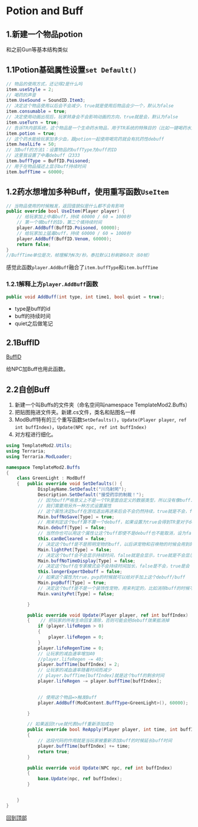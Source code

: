 # Potion and Buff
## 1.新建一个物品potion
和之前Gun等基本结构类似
## 1.1Potion基础属性设置`set Default()`
```C#
// 物品的使用方式，还记得2是什么吗
item.useStyle = 2;
// 喝药的声音
item.UseSound = SoundID.Item3;
// 决定这个物品使用以后会不会减少，true就是使用后物品会少一个，默认为false
item.consumable = true;
// 决定使用动画出现后，玩家转身会不会影响动画的方向，true就是会，默认为false
item.useTurn = true;
// 告诉TR内部系统，这个物品是一个生命药水物品，用于TR系统的特殊目的（比如一键喝药水），默认为false
item.potion = true;
// 这个药水能给玩家加多少血，跟potion一起使用喝完药就会有抗药性debuff
item.healLife = 50;
// 加buff的方法1：设置物品的buffType为buff的ID
// 这里我设置了中毒debuff（2333
item.buffType = BuffID.Poisoned;
// 用于在物品描述上显示buff持续时间
item.buffTime = 60000;
```
## 1.2药水想增加多种Buff，使用重写函数`UseItem`
```C#
// 当物品使用的时候触发，返回值貌似是什么都不会有影响
public override bool UseItem(Player player) {
    // 给玩家加上中毒buff，持续 60000 / 60 = 1000秒
    // 第一个填buff的ID，第二个填持续时间
    player.AddBuff(BuffID.Poisoned, 60000);
    // 给玩家加上猛毒buff，持续 60000 / 60 = 1000秒 
    player.AddBuff(BuffID.Venom, 60000);
    return false;
}
//BuffTime单位是次，帧理解为N次/秒。泰拉默认1秒刷新60次（60帧）
```
感觉此函数`player.AddBuff`融合了`item.buffType`和`item.buffTime`

### 1.2.1解释上方`player.AddBuff`函数
```c#
public void AddBuff(int type, int time1, bool quiet = true);
```
* type是buff的id
* buff的持续时间
* quiet之后做笔记

## 2.1BuffID
[BuffID](https://terraria-zh.gamepedia.com/%E5%A2%9E%E7%9B%8A_ID "泰拉的BuffID") 

给NPC加Buff也用此函数。
## 2.2自创Buff
1. 新建一个叫Buffs的文件夹（命名空间叫namespace TemplateMod2.Buffs）
2. 把贴图拖进文件夹。新建.cs文件，类名和贴图名一样
3. ModBuff特有的三个重写函数`SetDefaults()`，`Update(Player player`,` ref int buffIndex)`，`Update(NPC npc, ref int buffIndex)`
4. 对方程进行细化。

```C#
using TemplateMod2.Utils;
using Terraria;
using Terraria.ModLoader;

namespace TemplateMod2.Buffs
{
    class GreenLight : ModBuff
    {   public override void SetDefaults() {
            DisplayName.SetDefault("川乌射罔");
            Description.SetDefault("接受药宗的制裁！");
            // 因为buff严格意义上不是一个TR里面自定义的数据类型，所以没有像buff.XXXX这样的设置属性方式了
            // 我们需要用另外一种方式设置属性
            // 这个属性决定buff在游戏退出再进来后会不会仍然持续，true就是不会，false就是会
            Main.buffNoSave[Type] = true;
            // 用来判定这个buff算不算一个debuff，如果设置为true会得到TR里对于debuff的限制，比如无法取消
            Main.debuff[Type] = false;
            // 当然你也可以用这个属性让这个buff即使不是debuff也不能取消，设为false就是不能取消了
            this.canBeCleared = false;
            // 决定这个buff是不是照明宠物的buff，以后讲宠物和召唤物的时候会用到的，现在先设为false
            Main.lightPet[Type] = false;
            // 决定这个buff会不会显示持续时间，false就是会显示，true就是不会显示，一般宠物buff都不会显示
            Main.buffNoTimeDisplay[Type] = false;
            // 决定这个buff在专家模式会不会持续时间加长，false是不会，true是会
            this.longerExpertDebuff = false;
            // 如果这个属性为true，pvp的时候就可以给对手加上这个debuff/buff
            Main.pvpBuff[Type] = true;
            // 决定这个buff是不是一个装饰性宠物，用来判定的，比如消除buff的时候不会消除它
            Main.vanityPet[Type] = false;

        }

        public override void Update(Player player, ref int buffIndex)
        {    // 把玩家的所有生命回复清除，否则可能会把debuff效果抵消掉
            if (player.lifeRegen > 0)
            {
                player.lifeRegen = 0;
            }
            player.lifeRegenTime = 0;
            // 让玩家的减血速率增加40
            //player.lifeRegen -= 40;
            player.buffTime[buffIndex] = 2;
            // 让玩家的减血速率随着时间而减少
            // player.buffTime[buffIndex]就是这个buff的剩余时间
            player.lifeRegen -= player.buffTime[buffIndex];

            
            // 使用这个物品=>触发Buff
            player.AddBuff(ModContent.BuffType<GreenLight>(), 60000);

        }

        // 如果返回true就代表buff重新添加成功
        public override bool ReApply(Player player, int time, int buffIndex)
        {
            // 这段代码的作用就是当玩家被重新添加buff的时候延长buff时间
            player.buffTime[buffIndex] += time;
            return true;
        }

        public override void Update(NPC npc, ref int buffIndex)
        {
            base.Update(npc, ref buffIndex);
        }


    }
}
```

[回到顶部](##1.新建一个物品potion)
